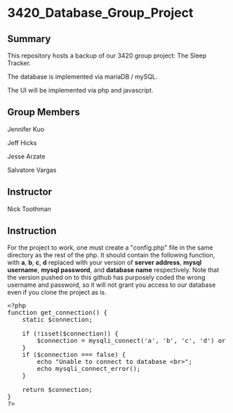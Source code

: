 # 3420_Database_Group_Project

## Summary

This repository hosts a backup of our 3420 group project: The Sleep Tracker.

The database is implemented via mariaDB / mySQL. 

The UI will be implemented via php and javascript.


## Group Members

Jennifer Kuo

Jeff Hicks

Jesse Arzate

Salvatore Vargas


## Instructor

Nick Toothman


## Instruction

For the project to work, one must create a "config.php" file in the same directory as the rest of the php. It should contain the following function, with **a**, **b**, **c**, **d** replaced with your version of **server address**, **mysql username**, **mysql password**, and **database name** respectively. Note that the version pushed on to this github has purposely coded the wrong username and password, so it will not grant you access to our database even if you clone the project as is.

<pre>
&lt;?php
function get_connection() {
    static $connection;
    
    if (!isset($connection)) {
        $connection = mysqli_connect('a', 'b', 'c', 'd') or die(mysqli_connect_error());
    }
    if ($connection === false) {
        echo "Unable to connect to database &lt;br&gt;";
        echo mysqli_connect_error();
    }
  
    return $connection;
}
?&gt;
</pre>
